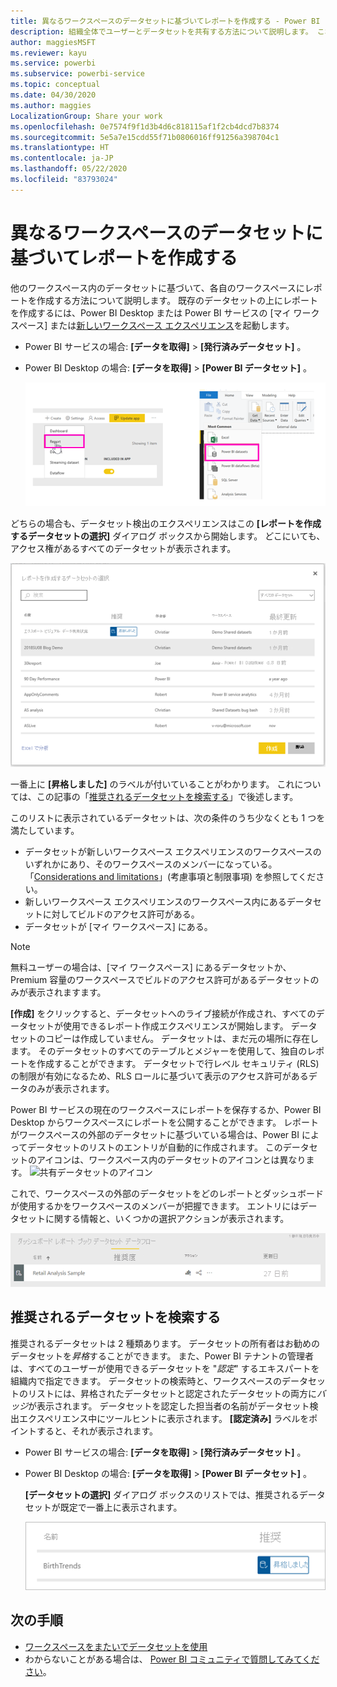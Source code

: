 ```yaml
---
title: 異なるワークスペースのデータセットに基づいてレポートを作成する - Power BI
description: 組織全体でユーザーとデータセットを共有する方法について説明します。 これで、各自のワークスペースのデータセットに基づいてレポートを作成できます。
author: maggiesMSFT
ms.reviewer: kayu
ms.service: powerbi
ms.subservice: powerbi-service
ms.topic: conceptual
ms.date: 04/30/2020
ms.author: maggies
LocalizationGroup: Share your work
ms.openlocfilehash: 0e7574f9f1d3b4d6c818115af1f2cb4dcd7b8374
ms.sourcegitcommit: 5e5a7e15cdd55f71b0806016ff91256a398704c1
ms.translationtype: HT
ms.contentlocale: ja-JP
ms.lasthandoff: 05/22/2020
ms.locfileid: "83793024"
---
```

# <a name="create-reports-based-on-datasets-from-different-workspaces"></a>異なるワークスペースのデータセットに基づいてレポートを作成する

他のワークスペース内のデータセットに基づいて、各自のワークスペースにレポートを作成する方法について説明します。 既存のデータセットの上にレポートを作成するには、Power BI Desktop または Power BI サービスの [マイ ワークスペース] または[新しいワークスペース エクスペリエンス](../collaborate-share/service-create-the-new-workspaces.md)を起動します。

- Power BI サービスの場合: **[データを取得]**  >  **[発行済みデータセット]** 。
- Power BI Desktop の場合: **[データを取得]**  >  **[Power BI データセット]** 。

    ![既存のデータセットに接続する](media/service-datasets-across-workspaces/power-bi-connect-dataset-pk.png)
   
どちらの場合も、データセット検出のエクスペリエンスはこの **[レポートを作成するデータセットの選択]** ダイアログ ボックスから開始します。 どこにいても、アクセス権があるすべてのデータセットが表示されます。

![データセットを選択する](media/service-datasets-across-workspaces/power-bi-select-dataset.png)

一番上に **[昇格しました]** のラベルが付いていることがわかります。 これについては、この記事の「[推奨されるデータセットを検索する](#find-an-endorsed-dataset)」で後述します。

このリストに表示されているデータセットは、次の条件のうち少なくとも 1 つを満たしています。

- データセットが新しいワークスペース エクスペリエンスのワークスペースのいずれかにあり、そのワークスペースのメンバーになっている。 「[Considerations and limitations](service-datasets-across-workspaces.md#considerations-and-limitations)」(考慮事項と制限事項) を参照してください。
- 新しいワークスペース エクスペリエンスのワークスペース内にあるデータセットに対してビルドのアクセス許可がある。
- データセットが [マイ ワークスペース] にある。

> [!NOTE]
> 無料ユーザーの場合は、[マイ ワークスペース] にあるデータセットか、Premium 容量のワークスペースでビルドのアクセス許可があるデータセットのみが表示されますます。

**[作成]** をクリックすると、データセットへのライブ接続が作成され、すべてのデータセットが使用できるレポート作成エクスペリエンスが開始します。 データセットのコピーは作成していません。 データセットは、まだ元の場所に存在します。 そのデータセットのすべてのテーブルとメジャーを使用して、独自のレポートを作成することができます。 データセットで行レベル セキュリティ (RLS) の制限が有効になるため、RLS ロールに基づいて表示のアクセス許可があるデータのみが表示されます。

Power BI サービスの現在のワークスペースにレポートを保存するか、Power BI Desktop からワークスペースにレポートを公開することができます。 レポートがワークスペースの外部のデータセットに基づいている場合は、Power BI によってデータセットのリストのエントリが自動的に作成されます。 このデータセットのアイコンは、ワークスペース内のデータセットのアイコンとは異なります。 ![共有データセットのアイコン](media/service-datasets-discover-across-workspaces/power-bi-shared-dataset-icon.png)

これで、ワークスペースの外部のデータセットをどのレポートとダッシュボードが使用するかをワークスペースのメンバーが把握できます。 エントリにはデータセットに関する情報と、いくつかの選択アクションが表示されます。

![データセットのアクション](media/service-datasets-across-workspaces/power-bi-dataset-actions.png)

## <a name="find-an-endorsed-dataset"></a>推奨されるデータセットを検索する

推奨されるデータセットは 2 種類あります。 データセットの所有者はお勧めのデータセットを*昇格*することができます。 また、Power BI テナントの管理者は、すべてのユーザーが使用できるデータセットを "*認定*" するエキスパートを組織内で指定できます。 データセットの検索時と、ワークスペースのデータセットのリストには、昇格されたデータセットと認定されたデータセットの両方に*バッジ*が表示されます。 データセットを認定した担当者の名前がデータセット検出エクスペリエンス中にツールヒントに表示されます。 **[認定済み]** ラベルをポイントすると、それが表示されます。

- Power BI サービスの場合: **[データを取得]**  >  **[発行済みデータセット]** 。
- Power BI Desktop の場合: **[データを取得]**  >  **[Power BI データセット]** 。

    **[データセットの選択]** ダイアログ ボックスのリストでは、推奨されるデータセットが既定で一番上に表示されます。 

    ![昇格されたデータセット](media/service-datasets-certify-promote/power-bi-dataset-promoted.png)

## <a name="next-steps"></a>次の手順

- [ワークスペースをまたいでデータセットを使用](service-datasets-across-workspaces.md)
- わからないことがある場合は、 [Power BI コミュニティで質問してみてください](https://community.powerbi.com/)。
